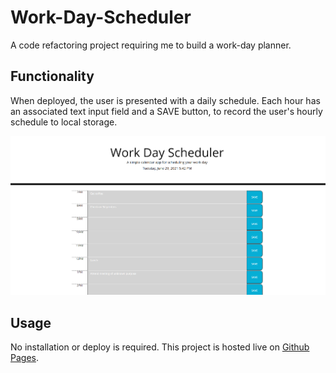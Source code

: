 # Work-Day-Scheduler
A code refactoring project requiring me to build a work-day planner.

## Functionality
When deployed, the user is presented with a daily schedule. Each hour has an associated text input field and a SAVE button, to record the user's hourly schedule to local storage.


![Deployed javascript quiz minigame](./assets/images/Preview.png)

## Usage
No installation or deploy is required. This project is hosted live on [Github Pages](https://mlkrauz.github.io/Work-Day-Scheduler/).